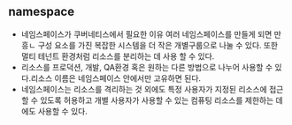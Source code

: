 ## namespace
- 네임스페이스가 쿠버네티스에서 필요한 이유 여러 네임스페이스를 만들게 되면 만흥ㄴ 구성 요소를 가진 복잡한 시스템을 더 작은 개별구룹으로 나눌 수 있다. 또한 멀티 테넌트 환경처럼 리소스를 분리하는 데 사용 할 수 있다.
- 리소스를 프로덕션, 개발, QA환경 혹은 원하는 다른 방법으로 나누어 사용할 수 있다.리소스 이름은 네임스페이스 안에서만 고유하면 된다. 
- 네임스페이스는 리소스를 격리하는 것 외에도 특정 사용자가 지정된 리소스에 접근할 수 있도록 허용하고 개별 사용자가 사용할 수 있는 컴퓨팅 리소스를 제한하는 데에도 사용할 수 있다. 